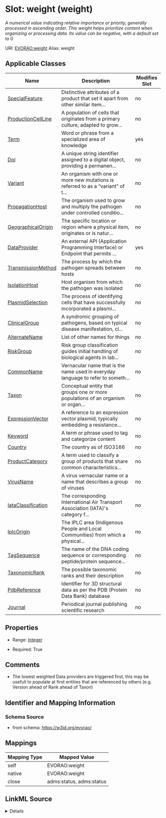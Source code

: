 

# Slot: weight (weight) 


_A numerical value indicating relative importance or priority, generally processed in ascending order. This weight helps prioritize content when organizing or processing data. Its value can be negative, with a default set to 0_





URI: [EVORAO:weight](https://w3id.org/evorao/weight)
Alias: weight

<!-- no inheritance hierarchy -->





## Applicable Classes

| Name | Description | Modifies Slot |
| --- | --- | --- |
| [SpecialFeature](SpecialFeature.md) | Distinctive attributes of a product that set it apart from other similar item... |  no  |
| [ProductionCellLine](ProductionCellLine.md) | A population of cells that originates from a primary culture, adapted to grow... |  no  |
| [Term](Term.md) | Word or phrase from a specialized area of knowledge |  yes  |
| [Doi](Doi.md) | A unique string identifier assigned to a digital object, providing a permanen... |  no  |
| [Variant](Variant.md) | An organism with one or more new mutations is referred to as a “variant” of t... |  no  |
| [PropagationHost](PropagationHost.md) | The organism used to grow and multiply the pathogen under controlled conditio... |  no  |
| [GeographicalOrigin](GeographicalOrigin.md) | The specific location or region where a physical item, originates or is natur... |  no  |
| [DataProvider](DataProvider.md) | An external API (Application Programming Interface) or Endpoint that permits ... |  yes  |
| [TransmissionMethod](TransmissionMethod.md) | The process by which the pathogen spreads between hosts |  no  |
| [IsolationHost](IsolationHost.md) | Host organism from which the pathogen was isolated |  no  |
| [PlasmidSelection](PlasmidSelection.md) | The process of identifying cells that have successfully incorporated a plasmi... |  no  |
| [ClinicalGroup](ClinicalGroup.md) | A syndromic grouping of pathogens, based on typical disease manifestation, cl... |  no  |
| [AlternateName](AlternateName.md) | List of other names for things |  no  |
| [RiskGroup](RiskGroup.md) | Risk group classification guides initial handling of biological agents in lab... |  no  |
| [CommonName](CommonName.md) | Vernacular name that is the name used in everyday language to refer to someth... |  no  |
| [Taxon](Taxon.md) | Conceptual entity that groups one or more populations of an organism or organ... |  no  |
| [ExpressionVector](ExpressionVector.md) | A reference to an expression vector plasmid, typically embedding a resistance... |  no  |
| [Keyword](Keyword.md) | A term or phrase used to tag and categorize content |  no  |
| [Country](Country.md) | The country as of ISO3166 |  no  |
| [ProductCategory](ProductCategory.md) | A term used to classify a group of products that share common characteristics... |  no  |
| [VirusName](VirusName.md) | A virus vernacular name or a name that describes a group of viruses |  no  |
| [IataClassification](IataClassification.md) | The corresponding International Air Transport Association (IATA)'s category f... |  no  |
| [IplcOrigin](IplcOrigin.md) | The IPLC area (Indigenous People and Local Communities) from which a physical... |  no  |
| [TagSequence](TagSequence.md) | The name of the DNA coding sequence or corresponding peptide/protein sequence... |  no  |
| [TaxonomicRank](TaxonomicRank.md) | The possible taxonomic ranks and their description |  no  |
| [PdbReference](PdbReference.md) | Identifier for 3D structural data as per the PDB (Protein Data Bank) database |  no  |
| [Journal](Journal.md) | Periodical journal publishing scientific research |  no  |







## Properties

* Range: [Integer](Integer.md)

* Required: True





## Comments

* The lowest weighted Data providers are triggered first, this may be usefull to populate at first entities that are referenced by others (e.g. Version ahead of Rank ahead of Taxon)

## Identifier and Mapping Information







### Schema Source


* from schema: https://w3id.org/evorao/




## Mappings

| Mapping Type | Mapped Value |
| ---  | ---  |
| self | EVORAO:weight |
| native | EVORAO:weight |
| close | adms:status, adms:status |




## LinkML Source

<details>
```yaml
name: weight
description: A numerical value indicating relative importance or priority, generally
  processed in ascending order. This weight helps prioritize content when organizing
  or processing data. Its value can be negative, with a default set to 0
title: weight
comments:
- The lowest weighted Data providers are triggered first, this may be usefull to populate
  at first entities that are referenced by others (e.g. Version ahead of Rank ahead
  of Taxon)
from_schema: https://w3id.org/evorao/
close_mappings:
- adms:status
- adms:status
rank: 1000
ifabsent: int(0)
alias: weight
domain_of:
- DataProvider
- Term
range: integer
required: true
multivalued: false

```
</details>
